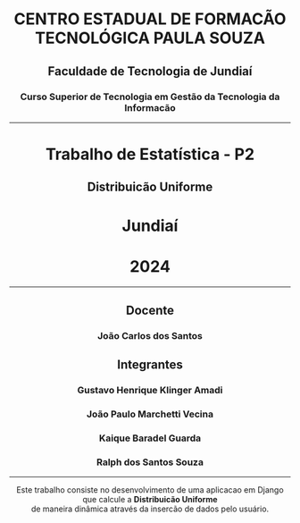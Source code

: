 <div align="center">

# CENTRO ESTADUAL DE FORMACÃO TECNOLÓGICA PAULA SOUZA
## Faculdade de Tecnologia de Jundiaí 
### Curso Superior de Tecnologia em Gestão da Tecnologia da Informacão

</div>

---

<div align="center">

# Trabalho de Estatística - P2
## Distribuicão Uniforme
# Jundiaí
# 2024

</div>

---

<div align="center">

## Docente
<h3>João Carlos dos Santos</h3>

## Integrantes
<h3>Gustavo Henrique Klinger Amadi</h3>
<h3>João Paulo Marchetti Vecina</h3>
<h3>Kaique Baradel Guarda</h3>
<h3>Ralph dos Santos Souza</h3>

</div>

---

<p align="center">
Este trabalho consiste no desenvolvimento de uma aplicacao em Django que calcule a <b>Distribuicão Uniforme</b><br>
de maneira dinâmica através da insercão de dados pelo usuário.
</p>